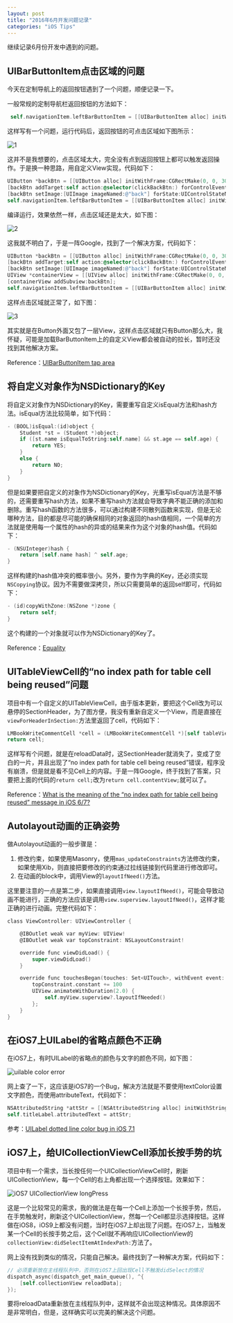 ```yaml
---
layout: post
title: "2016年6月开发问题记录"
categories: "iOS Tips"
---
```


继续记录6月份开发中遇到的问题。

## UIBarButtonItem点击区域的问题

今天在定制导航上的返回按钮遇到了一个问题，顺便记录一下。

一般常规的定制导航栏返回按钮的方法如下：

```objectivec
 self.navigationItem.leftBarButtonItem = [[UIBarButtonItem alloc] initWithImage:[UIImage imageNamed:@"back"] style:UIBarButtonItemStyleDone target:self action:@selector(clickBackBtn:)];
```

这样写有一个问题，运行代码后，返回按钮的可点击区域如下图所示：

![1](http://oldblog.shicishuzhai.com/d869dc4bbc06c476771fc0cfe1b19d49.png)

这并不是我想要的，点击区域太大，完全没有点到返回按钮上都可以触发返回操作。于是换一种思路，用自定义View实现，代码如下：

```objectivec
UIButton *backBtn = [[UIButton alloc] initWithFrame:CGRectMake(0, 0, 30, 44)];
[backBtn addTarget:self action:@selector(clickBackBtn:) forControlEvents:UIControlEventTouchUpInside];
[backBtn setImage:[UIImage imageNamed:@"back"] forState:UIControlStateNormal];
self.navigationItem.leftBarButtonItem = [[UIBarButtonItem alloc] initWithCustomView:backBtn];
```

编译运行，效果依然一样，点击区域还是太大，如下图：

![2](http://oldblog.shicishuzhai.com/639a2d998265085ba8f03b4fb3cc6068.png)

这我就不明白了，于是一阵Google，找到了一个解决方案，代码如下：

```objectivec
UIButton *backBtn = [[UIButton alloc] initWithFrame:CGRectMake(0, 0, 30, 44)];
[backBtn addTarget:self action:@selector(clickBackBtn:) forControlEvents:UIControlEventTouchUpInside];
[backBtn setImage:[UIImage imageNamed:@"back"] forState:UIControlStateNormal];
UIView *containerView = [[UIView alloc] initWithFrame:CGRectMake(0, 0, 30, 44)];
[containerView addSubview:backBtn];
self.navigationItem.leftBarButtonItem = [[UIBarButtonItem alloc] initWithCustomView:containerView];
```

这样点击区域就正常了，如下图：

![3](http://oldblog.shicishuzhai.com/0b15b63f3ddab728a7c593154f0083a2.png)

其实就是在Button外面又包了一层View，这样点击区域就只有Button那么大，我怀疑，可能是加载BarButtonItem上的自定义View都会被自动的拉长，暂时还没找到其他解决方案。

Reference：[UIBarButtonItem tap area](http://stackoverflow.com/questions/16858433/uibarbuttonitem-tap-area)

## 将自定义对象作为NSDictionary的Key

将自定义对象作为NSDictionary的Key，需要重写自定义isEqual方法和hash方法。isEqual方法比较简单，如下代码：

```objectivec
- (BOOL)isEqual:(id)object {
    Student *st = (Student *)object;
    if ([st.name isEqualToString:self.name] && st.age == self.age) {
        return YES;
    }
    else {
        return NO;
    }
}

```

但是如果要把自定义的对象作为NSDictionary的Key，光重写isEqual方法是不够的，还需要重写hash方法，如果不重写hash方法就会导致字典不能正确的添加和删除。重写hash函数的方法很多，可以通过构建不同散列函数来实现，但是无论哪种方法，目的都是尽可能的确保相同的对象返回的hash值相同，一个简单的方法就是使用每一个属性的hash的异或的结果来作为这个对象的hash值。代码如下：

```objectivec
- (NSUInteger)hash {
    return [self.name hash] ^ self.age;
}
```

这样构建的hash值冲突的概率很小。另外，要作为字典的Key，还必须实现`NSCopying`协议。因为不需要做深拷贝，所以只需要简单的返回self即可，代码如下：

```objectivec
- (id)copyWithZone:(NSZone *)zone {
    return self;
}
```

这个构建的一个对象就可以作为NSDictionary的Key了。

Reference：[Equality](http://nshipster.com/equality/)

## UITableViewCell的“no index path for table cell being reused”问题

项目中有一个自定义的UITableViewCell，由于版本更新，要把这个Cell改为可以悬停的SectionHeader，为了图方便，我没有重新自定义一个View，而是直接在`viewForHeaderInSection:`方法里返回了cell，代码如下：

```objectivec
LMBookWriteCommentCell *cell = (LMBookWriteCommentCell *)[self tableView:self.tableView writeCommentCellWithIndexPath:nil];
return cell;
```

这样写有个问题，就是在reloadData时，这SectionHeader就消失了，变成了空白的一片，并且出现了“no index path for table cell being reused”错误，程序没有崩溃，但是就是看不见Cell上的内容。于是一阵Google，终于找到了答案，只要把上面的代码的`return cell;`改为`return cell.contentView;`就可以了。

Reference：[What is the meaning of the “no index path for table cell being reused” message in iOS 6/7?](http://stackoverflow.com/questions/12772197/what-is-the-meaning-of-the-no-index-path-for-table-cell-being-reused-message-i?lq=1)

## Autolayout动画的正确姿势

做Autolayout动画的一般步骤是：

1. 修改约束，如果使用Masonry，使用`mas_updateConstraints`方法修改约束，如果使用Xib，则直接把要修改的约束通过拉线链接到代码里进行修改即可。
2. 在动画的block中，调用View的`layoutIfNeed()`方法。

这里要注意的一点是第二步，如果直接调用`view.layoutIfNeed()`，可能会导致动画不能进行，正确的方法应该是调用`view.superview.layoutIfNeed()`，这样才能正确的进行动画。完整代码如下：

```objectivec
class ViewController: UIViewController {

    @IBOutlet weak var myView: UIView!
    @IBOutlet weak var topConstraint: NSLayoutConstraint!

    override func viewDidLoad() {
        super.viewDidLoad()
    }

    override func touchesBegan(touches: Set<UITouch>, withEvent event: UIEvent?) {
        topConstraint.constant += 100
        UIView.animateWithDuration(2.0) {
            self.myView.superview?.layoutIfNeeded()
        };
    }
}
```

## 在iOS7上UILabel的省略点颜色不正确

在iOS7上，有时UILabel的省略点的颜色与文字的颜色不同，如下图：

![uilable color error](http://oldblog.shicishuzhai.com/90fa287185b4062e4c37dd86ac05436b.png)

网上查了一下，这应该是iOS7的一个Bug，解决方法就是不要使用textColor设置文字颜色，而使用attributeText，代码如下：

```objectivec
NSAttributedString *attStr = [[NSAttributedString alloc] initWithString:self.titleLabel.text attributes:@{NSForegroundColorAttributeName:style.fColor, NSFontAttributeName:style.font}];
self.titleLabel.attributedText = attStr;
```

参考：[UILabel dotted line color bug in iOS 7.1](http://stackoverflow.com/questions/22718172/uilabel-dotted-line-color-bug-in-ios-7-1)

## iOS7上，给UICollectionViewCell添加长按手势的坑

项目中有一个需求，当长按任何一个UICollectionViewCell时，刷新UICollectionView，每一个Cell的右上角都出现一个选择按钮。效果如下：

![iOS7 UICollectionView longPress](http://oldblog.shicishuzhai.com/88e710b25fdcd0403ba7fe2610bd1547.png)

这是一个比较常见的需求，我的做法是在每一个Cell上添加一个长按手势，然后，在手势触发时，刷新这个UICollectionView，然每一个Cell都显示选择按钮。这样做在iOS8，iOS9上都没有问题，当时在iOS7上却出现了问题。在iOS7上，当触发某一个Cell的长按手势之后，这个Cell就不再响应UICollectionView的`collectionView:didSelectItemAtIndexPath:`方法了。

网上没有找到类似的情况，只能自己解决。最终找到了一种解决方案，代码如下：

```objectivec
// 必须重新放在主线程队列中，否则在iOS7上回出现Cell不触发didSelect的情况
dispatch_async(dispatch_get_main_queue(), ^{
    [self.collectionView reloadData];
});
```

要将reloadData重新放在主线程队列中，这样就不会出现这种情况。具体原因不是非常明白，但是，这样确实可以完美的解决这个问题。

